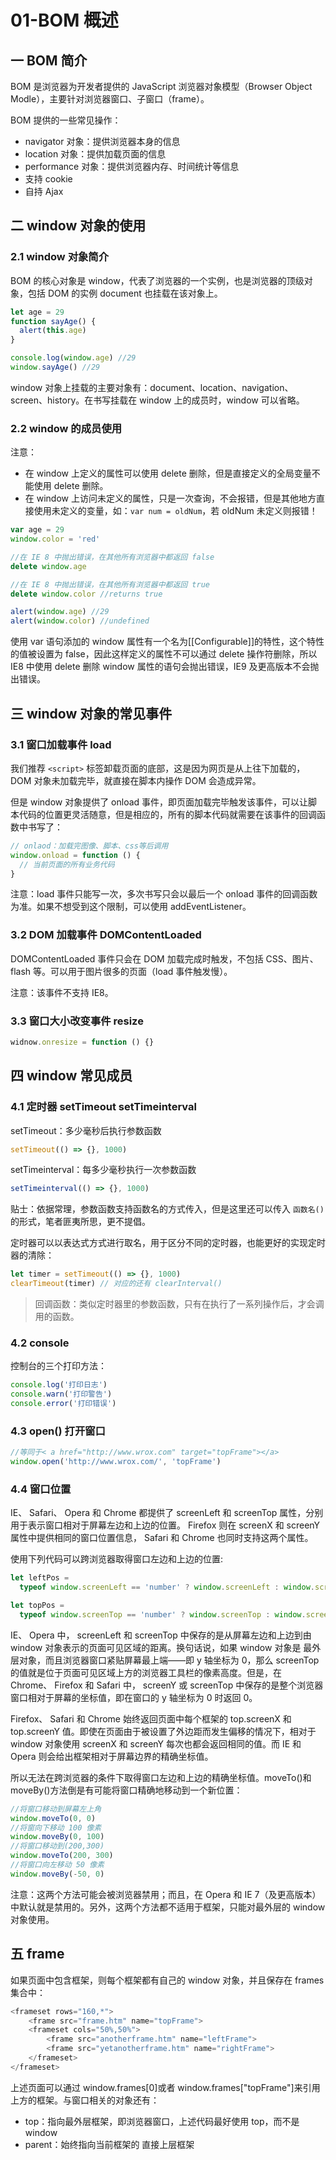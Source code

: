 # 01-BOM 概述

## 一 BOM 简介

BOM 是浏览器为开发者提供的 JavaScript 浏览器对象模型（Browser Object Modle），主要针对浏览器窗口、子窗口（frame）。

BOM 提供的一些常见操作：

- navigator 对象：提供浏览器本身的信息
- location 对象：提供加载页面的信息
- performance 对象：提供浏览器内存、时间统计等信息
- 支持 cookie
- 自持 Ajax

## 二 window 对象的使用

### 2.1 window 对象简介

BOM 的核心对象是 window，代表了浏览器的一个实例，也是浏览器的顶级对象，包括 DOM 的实例 document 也挂载在该对象上。

```js
let age = 29
function sayAge() {
  alert(this.age)
}

console.log(window.age) //29
window.sayAge() //29
```

window 对象上挂载的主要对象有：document、location、navigation、screen、history。在书写挂载在 window 上的成员时，window 可以省略。

### 2.2 window 的成员使用

注意：

- 在 window 上定义的属性可以使用 delete 删除，但是直接定义的全局变量不能使用 delete 删除。
- 在 window 上访问未定义的属性，只是一次查询，不会报错，但是其他地方直接使用未定义的变量，如：`var num = oldNum`，若 oldNum 未定义则报错！

```js
var age = 29
window.color = 'red'

//在 IE 8 中抛出错误，在其他所有浏览器中都返回 false
delete window.age

//在 IE 8 中抛出错误，在其他所有浏览器中都返回 true
delete window.color //returns true

alert(window.age) //29
alert(window.color) //undefined
```

使用 var 语句添加的 window 属性有一个名为[[Configurable]]的特性，这个特性的值被设置为 false，因此这样定义的属性不可以通过 delete 操作符删除，所以 IE8 中使用 delete 删除 window 属性的语句会抛出错误，IE9 及更高版本不会抛出错误。

## 三 window 对象的常见事件

### 3.1 窗口加载事件 load

我们推荐 `<script>` 标签卸载页面的底部，这是因为网页是从上往下加载的，DOM 对象未加载完毕，就直接在脚本内操作 DOM 会造成异常。

但是 window 对象提供了 onload 事件，即页面加载完毕触发该事件，可以让脚本代码的位置更灵活随意，但是相应的，所有的脚本代码就需要在该事件的回调函数中书写了：

```js
// onlaod：加载完图像、脚本、css等后调用
window.onload = function () {
  // 当前页面的所有业务代码
}
```

注意：load 事件只能写一次，多次书写只会以最后一个 onload 事件的回调函数为准。如果不想受到这个限制，可以使用 addEventListener。

### 3.2 DOM 加载事件 DOMContentLoaded

DOMContentLoaded 事件只会在 DOM 加载完成时触发，不包括 CSS、图片、flash 等。可以用于图片很多的页面（load 事件触发慢）。

注意：该事件不支持 IE8。

### 3.3 窗口大小改变事件 resize

```js
widnow.onresize = function () {}
```

## 四 window 常见成员

### 4.1 定时器 setTimeout setTimeinterval

setTimeout：多少毫秒后执行参数函数

```js
setTimeout(() => {}, 1000)
```

setTimeinterval：每多少毫秒执行一次参数函数

```js
setTimeinterval(() => {}, 1000)
```

贴士：依据常理，参数函数支持函数名的方式传入，但是这里还可以传入 `函数名()` 的形式，笔者匪夷所思，更不提倡。

定时器可以以表达式方式进行取名，用于区分不同的定时器，也能更好的实现定时器的清除：

```js
let timer = setTimeout(() => {}, 1000)
clearTimeout(timer) // 对应的还有 clearInterval()
```

> 回调函数：类似定时器里的参数函数，只有在执行了一系列操作后，才会调用的函数。

### 4.2 console

控制台的三个打印方法：

```js
console.log('打印日志')
console.warn('打印警告')
console.error('打印错误')
```

### 4.3 open() 打开窗口

```js
//等同于< a href="http://www.wrox.com" target="topFrame"></a>
window.open('http://www.wrox.com/', 'topFrame')
```

### 4.4 窗口位置

IE、 Safari、 Opera 和 Chrome 都提供了 screenLeft 和 screenTop 属性，分别用于表示窗口相对于屏幕左边和上边的位置。 Firefox 则在 screenX 和 screenY 属性中提供相同的窗口位置信息， Safari 和 Chrome 也同时支持这两个属性。

使用下列代码可以跨浏览器取得窗口左边和上边的位置:

```js
let leftPos =
  typeof window.screenLeft == 'number' ? window.screenLeft : window.screenX

let topPos =
  typeof window.screenTop == 'number' ? window.screenTop : window.screenY
```

IE、 Opera 中， screenLeft 和 screenTop 中保存的是从屏幕左边和上边到由 window 对象表示的页面可见区域的距离。换句话说，如果 window 对象是
最外层对象，而且浏览器窗口紧贴屏幕最上端——即 y 轴坐标为 0，那么 screenTop 的值就是位于页面可见区域上方的浏览器工具栏的像素高度。但是，在 Chrome、 Firefox 和 Safari 中， screenY 或 screenTop 中保存的是整个浏览器窗口相对于屏幕的坐标值，即在窗口的 y 轴坐标为 0 时返回 0。

Firefox、 Safari 和 Chrome 始终返回页面中每个框架的 top.screenX 和 top.screenY 值。即使在页面由于被设置了外边距而发生偏移的情况下，相对于 window 对象使用 screenX 和 screenY 每次也都会返回相同的值。而 IE 和 Opera 则会给出框架相对于屏幕边界的精确坐标值。

所以无法在跨浏览器的条件下取得窗口左边和上边的精确坐标值。moveTo()和 moveBy()方法倒是有可能将窗口精确地移动到一个新位置：

```js
//将窗口移动到屏幕左上角
window.moveTo(0, 0)
//将窗向下移动 100 像素
window.moveBy(0, 100)
//将窗口移动到(200,300)
window.moveTo(200, 300)
//将窗口向左移动 50 像素
window.moveBy(-50, 0)
```

注意：这两个方法可能会被浏览器禁用；而且，在 Opera 和 IE 7（及更高版本）中默认就是禁用的。另外，这两个方法都不适用于框架，只能对最外层的 window 对象使用。

## 五 frame

如果页面中包含框架，则每个框架都有自己的 window 对象，并且保存在 frames 集合中：

```js
<frameset rows="160,*">
    <frame src="frame.htm" name="topFrame">
    <frameset cols="50%,50%">
        <frame src="anotherframe.htm" name="leftFrame">
        <frame src="yetanotherframe.htm" name="rightFrame">
    </frameset>
</frameset>
```

上述页面可以通过
window.frames[0]或者 window.frames["topFrame"]来引用上方的框架。与窗口相关的对象还有：

- top：指向最外层框架，即浏览器窗口，上述代码最好使用 top，而不是 window
- parent：始终指向当前框架的
  直接上层框架

